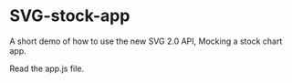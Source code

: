 # SVG-stock-app

A short demo of how to use the new SVG 2.0 API, Mocking a stock chart app.

Read the app.js file.
